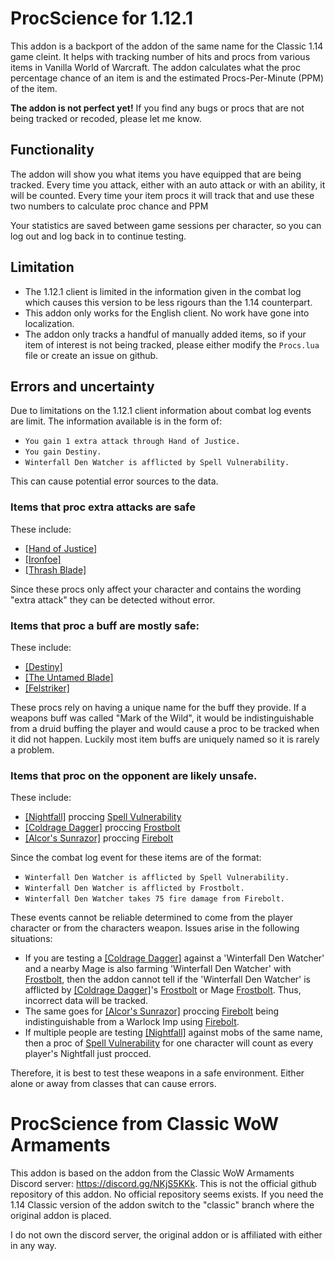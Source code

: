 # ProcScience for 1.12.1

This addon is a backport of the addon of the same name for the Classic 1.14 game cleint.
It helps with tracking number of hits and procs from various items in Vanilla World of Warcraft.
The addon calculates what the proc percentage chance of an item is and the estimated Procs-Per-Minute (PPM) of the item.

**The addon is not perfect yet!** If you find any bugs or procs that are not being tracked or recoded, please let me know.

## Functionality

The addon will show you what items you have equipped that are being tracked.
Every time you attack, either with an auto attack or with an ability, it will be counted.
Every time your item procs it will track that and use these two numbers to calculate proc chance and PPM

Your statistics are saved between game sessions per character, so you can log out and log back in to continue testing.

## Limitation

 - The 1.12.1 client is limited in the information given in the combat log which causes this version to be less rigours than the 1.14 counterpart.
 - This addon only works for the English client. No work have gone into localization.
 - The addon only tracks a handful of manually added items, so if your item of interest is not being tracked, please either modify the `Procs.lua` file or create an issue on github.

## Errors and uncertainty

Due to limitations on the 1.12.1 client information about combat log events are limit.
The information available is in the form of:
 - `You gain 1 extra attack through Hand of Justice.`
 - `You gain Destiny.`
 - `Winterfall Den Watcher is afflicted by Spell Vulnerability.`

This can cause potential error sources to the data.

### Items that proc extra attacks are safe

These include:
 - [[Hand of Justice]](https://www.wowhead.com/classic/item=11815/hand-of-justice)
 - [[Ironfoe]](https://www.wowhead.com/classic/item=11684/ironfoe)
 - [[Thrash Blade]](https://www.wowhead.com/classic/item=17705/thrash-blade)

Since these procs only affect your character and contains the wording "extra attack" they can be detected without error.

### Items that proc a buff are mostly safe:

These include:
 - [[Destiny]](https://www.wowhead.com/classic/item=647/destiny)
 - [[The Untamed Blade]](https://www.wowhead.com/classic/item=19334/the-untamed-blade)
 - [[Felstriker]](https://www.wowhead.com/classic/item=12590/felstriker)

These procs rely on having a unique name for the buff they provide.
If a weapons buff was called "Mark of the Wild", it would be indistinguishable from a druid buffing the player and would cause a proc to be tracked when it did not happen.
Luckily most item buffs are uniquely named so it is rarely a problem.

### Items that proc on the opponent are likely unsafe.

These include:
 - [[Nightfall]](https://www.wowhead.com/classic/item=19169/nightfall) proccing [Spell Vulnerability](https://www.wowhead.com/classic/spell=23605/spell-vulnerability)
 - [[Coldrage Dagger]](https://www.wowhead.com/classic/item=10761/coldrage-dagger) proccing [Frostbolt](https://www.wowhead.com/classic/spell=13439/frostbolt)
 - [[Alcor's Sunrazor]](https://www.wowhead.com/classic/item=14555/alcors-sunrazor) proccing [Firebolt](https://www.wowhead.com/classic/spell=18833/firebolt)

Since the combat log event for these items are of the format:
 - `Winterfall Den Watcher is afflicted by Spell Vulnerability.`
 - `Winterfall Den Watcher is afflicted by Frostbolt.`
 - `Winterfall Den Watcher takes 75 fire damage from Firebolt.`

These events cannot be reliable determined to come from the player character or from the characters weapon.
Issues arise in the following situations:
 - If you are testing a [[Coldrage Dagger]](https://www.wowhead.com/classic/item=10761/coldrage-dagger) against a 'Winterfall Den Watcher' and a nearby Mage is also farming 'Winterfall Den Watcher' with [Frostbolt](https://www.wowhead.com/classic/spell=25304/frostbolt), then the addon cannot tell if the 'Winterfall Den Watcher' is afflicted by [[Coldrage Dagger]](https://www.wowhead.com/classic/item=10761/coldrage-dagger)'s [Frostbolt](https://www.wowhead.com/classic/spell=13439/frostbolt) or Mage [Frostbolt](https://www.wowhead.com/classic/spell=25304/frostbolt). Thus, incorrect data will be tracked.
 - The same goes for [[Alcor's Sunrazor]](https://www.wowhead.com/classic/item=14555/alcors-sunrazor) proccing [Firebolt](https://www.wowhead.com/classic/spell=18833/firebolt) being indistinguishable from a Warlock Imp using [Firebolt](https://www.wowhead.com/classic/spell=11763/firebolt).
 - If multiple people are testing [[Nightfall]](https://www.wowhead.com/classic/item=19169/nightfall) against mobs of the same name, then a proc of [Spell Vulnerability](https://www.wowhead.com/classic/spell=23605/spell-vulnerability) for one character will count as every player's Nightfall just procced. 

Therefore, it is best to test these weapons in a safe environment. Either alone or away from classes that can cause errors.

# ProcScience from Classic WoW Armaments

This addon is based on the addon from the Classic WoW Armaments Discord server: https://discord.gg/NKjS5KKk.
This is not the official github repository of this addon. No official repository seems exists.
If you need the 1.14 Classic version of the addon switch to the "classic" branch where the original addon is placed.

I do not own the discord server, the original addon or is affiliated with either in any way.
